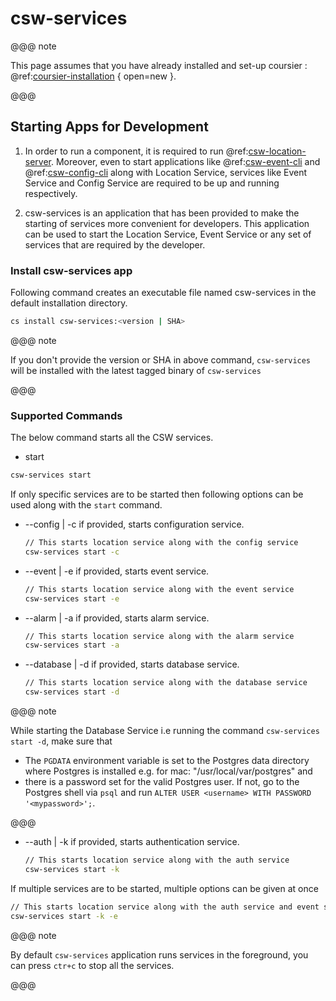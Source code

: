 # csw-services

@@@ note

This page assumes that you have already installed and set-up coursier : @ref:[coursier-installation](csinstallation.md) { open=new }.

@@@

## Starting Apps for Development

1.  In order to run a component, it is required to run @ref:[csw-location-server](cswlocationserver.md).
Moreover, even to start applications like @ref:[csw-event-cli](csweventcli.md) and @ref:[csw-config-cli](cswconfigcli.md)
along with Location Service, services like Event Service and Config Service are required to be up and running respectively.
 
2. csw-services is an application that has been provided to make the starting of services more convenient for developers.
   This application can be used to start the Location Service, Event Service or any set of services that are required by 
   the developer.
   
### Install csw-services app

Following command creates an executable file named csw-services in the default installation directory.

```bash
cs install csw-services:<version | SHA>
```

@@@ note

If you don't provide the version or SHA in above command, `csw-services` will be installed with the latest tagged binary of `csw-services`

@@@ 

### Supported Commands

The below command starts all the CSW services.

* start
```bash
csw-services start
```


If only  specific services are to be started then following options can be used along with the `start` command.

* --config | -c if provided, starts configuration service.
    ```bash
    // This starts location service along with the config service
    csw-services start -c
    ```
* --event | -e if provided, starts event service.
    ```bash
    // This starts location service along with the event service
    csw-services start -e
    ```
* --alarm | -a if provided, starts alarm service.
    ```bash
    // This starts location service along with the alarm service
    csw-services start -a
    ```
* --database | -d if provided, starts database service.
    ```bash
    // This starts location service along with the database service
    csw-services start -d
    ```

@@@ note

While starting the Database Service i.e running the command `csw-services start -d`, make sure that
 
* The `PGDATA` environment variable is set to the Postgres data directory where Postgres is installed e.g. for mac: "/usr/local/var/postgres" and
* there is a password set for the valid Postgres user. If not, go to the Postgres shell via `psql` and run `ALTER USER <username> WITH PASSWORD '<mypassword>';`.

@@@
  
* --auth | -k if provided, starts authentication service.
    ```bash
    // This starts location service along with the auth service
    csw-services start -k
    ```
If multiple services are to be started, multiple options can be given at once
```bash
// This starts location service along with the auth service and event service
csw-services start -k -e
```

@@@ note

By default `csw-services` application runs services in the foreground, you can press `ctr+c` to stop all the services.

@@@

    